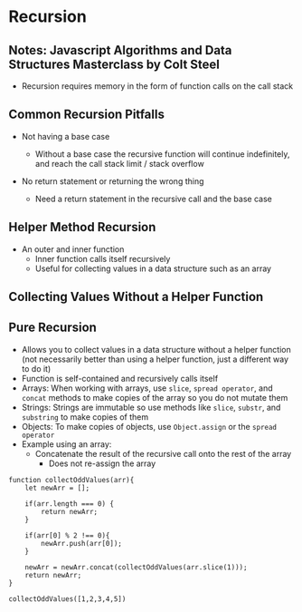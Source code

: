 # Recursion

## Notes: Javascript Algorithms and Data Structures Masterclass by Colt Steel

- Recursion requires memory in the form of function calls on the call stack

## Common Recursion Pitfalls

- Not having a base case
  - Without a base case the recursive function will continue indefinitely, and reach the call stack limit / stack overflow

- No return statement or returning the wrong thing
  - Need a return statement in the recursive call and the base case

## Helper Method Recursion

- An outer and inner function
  - Inner function calls itself recursively
  - Useful for collecting values in a data structure such as an array

## Collecting Values Without a Helper Function

## Pure Recursion

- Allows you to collect values in a data structure without a helper function (not necessarily better than using a helper function, just a different way to do it)
- Function is self-contained and recursively calls itself
- Arrays: When working with arrays, use `slice`, `spread operator`, and `concat` methods to make copies of the array so you do not mutate them
- Strings: Strings are immutable so use methods like `slice`, `substr`, and `substring` to make copies of them
- Objects: To make copies of objects, use `Object.assign` or the `spread operator`
- Example using an array:
  - Concatenate the result of the recursive call onto the rest of the array
    - Does not re-assign the array

```JS
function collectOddValues(arr){
    let newArr = [];
    
    if(arr.length === 0) {
        return newArr;
    }
        
    if(arr[0] % 2 !== 0){
        newArr.push(arr[0]);
    }
        
    newArr = newArr.concat(collectOddValues(arr.slice(1)));
    return newArr;
}

collectOddValues([1,2,3,4,5])
```
